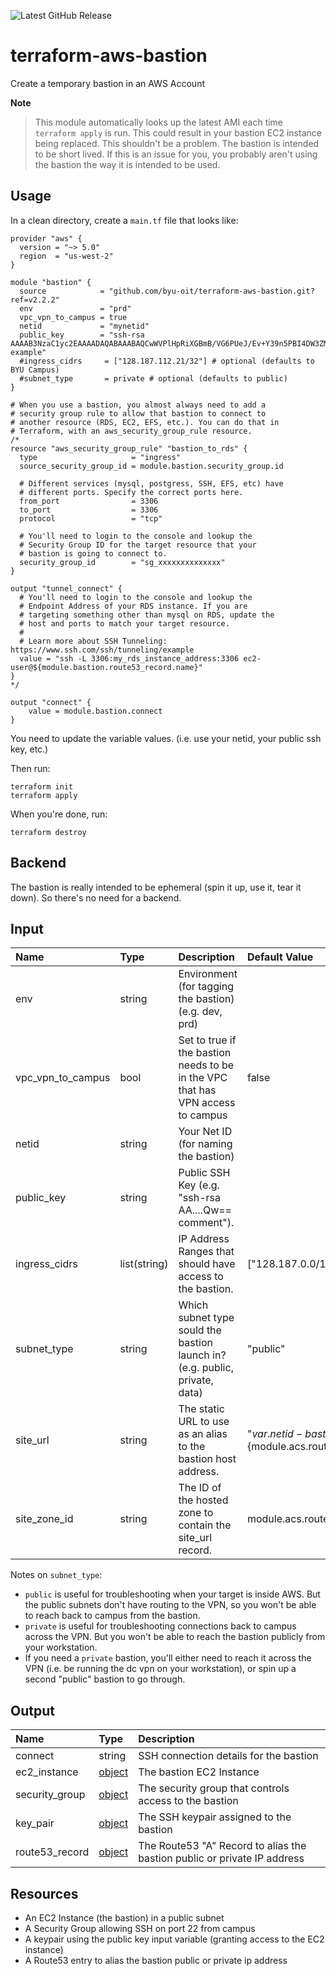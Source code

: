 ![Latest GitHub Release](https://img.shields.io/github/v/release/byu-oit/terraform-aws-bastion?sort=semver)

# terraform-aws-bastion

Create a temporary bastion in an AWS Account

**Note**

> This module automatically looks up the latest AMI each time `terraform
> apply` is run. This could result in your bastion EC2 instance being
> replaced. This shouldn't be a problem. The bastion is intended to be
> short lived. If this is an issue for you, you probably aren't using
> the bastion the way it is intended to be used.

## Usage

In a clean directory, create a `main.tf` file that looks like:

```hcl
provider "aws" {
  version = "~> 5.0"
  region  = "us-west-2"
}

module "bastion" {
  source            = "github.com/byu-oit/terraform-aws-bastion.git?ref=v2.2.2"
  env               = "prd"
  vpc_vpn_to_campus = true
  netid             = "mynetid"
  public_key        = "ssh-rsa AAAAB3NzaC1yc2EAAAADAQABAAABAQCwWVPlHpRiXGBmB/VG6PUeJ/Ev+Y39n5PBI4DW3ZMDT1g32nEUjzKtxK6KwVzYFQBhReMO2ry4uSTiNIzuOtHk/OCfcdPc8wbW3RlHBgbqs6p7DfYRJAXJCnWEjovijaVY0lyL4+7/YuprZwBaA2NfUIRN8UwVxZck3ULMnCK6BKog0UAE9NQZ9Z0vAtgLYPo9eVJEuGrxEszN29X+4Fl6u3T8x0XQ9EoMWU4YNwKfzBIof3th9Cbv4+FlEKpOFYuCc5vB2NPotalN8phEUqnvtsDkmCLAop6+MrUlnNNYIzmh2RLeqDF+M/ZnX8xb+V/mT9vARVcdcYCxKYeyXLvT example"
  #ingress_cidrs     = ["128.187.112.21/32"] # optional (defaults to BYU Campus)
  #subnet_type       = private # optional (defaults to public)
}

# When you use a bastion, you almost always need to add a
# security group rule to allow that bastion to connect to
# another resource (RDS, EC2, EFS, etc.). You can do that in
# Terraform, with an aws_security_group_rule resource.
/*
resource "aws_security_group_rule" "bastion_to_rds" {
  type                     = "ingress"
  source_security_group_id = module.bastion.security_group.id

  # Different services (mysql, postgress, SSH, EFS, etc) have
  # different ports. Specify the correct ports here.
  from_port                = 3306
  to_port                  = 3306
  protocol                 = "tcp"

  # You'll need to login to the console and lookup the
  # Security Group ID for the target resource that your
  # bastion is going to connect to.
  security_group_id        = "sg_xxxxxxxxxxxxxx"
}

output "tunnel_connect" {
  # You'll need to login to the console and lookup the
  # Endpoint Address of your RDS instance. If you are
  # targeting something other than mysql on RDS, update the
  # host and ports to match your target resource.
  #
  # Learn more about SSH Tunneling: https://www.ssh.com/ssh/tunneling/example
  value = "ssh -L 3306:my_rds_instance_address:3306 ec2-user@${module.bastion.route53_record.name}"
}
*/

output "connect" {
	value = module.bastion.connect
}
```

You need to update the variable values. (i.e. use your netid, your
public ssh key, etc.)

Then run:

```shell
terraform init
terraform apply
```

When you're done, run:

```shell
terraform destroy
```

## Backend

The bastion is really intended to be ephemeral (spin it up, use it, tear
it down). So there's no need for a backend.

## Input

| Name              | Type         | Description                                                                     | Default Value                                          |
|:------------------|:-------------|:--------------------------------------------------------------------------------|:-------------------------------------------------------|
| env               | string       | Environment (for tagging the bastion) (e.g. dev, prd)                           |                                                        |
| vpc_vpn_to_campus | bool         | Set to true if the bastion needs to be in the VPC that has VPN access to campus | false                                                  |
| netid             | string       | Your Net ID (for naming the bastion)                                            |                                                        |
| public_key        | string       | Public SSH Key (e.g. \"ssh-rsa AA....Qw== comment\").                           |                                                        |
| ingress_cidrs     | list(string) | IP Address Ranges that should have access to the bastion.                       | ["128.187.0.0/16", "10.0.0.0/8"]                       |
| subnet_type       | string       | Which subnet type sould the bastion launch in? (e.g. public, private, data)     | "public"                                               |
| site_url          | string       | The static URL to use as an alias to the bastion host address.                  | "${var.netid}-bastion.${module.acs.route53_zone.name}" |
| site_zone_id      | string       | The ID of the hosted zone to contain the site_url record.                       | module.acs.route53_zone.zone_id                        |

Notes on `subnet_type`:

* `public` is useful for troubleshooting when your target is inside AWS.
  But the public subnets don't have routing to the VPN, so you won't be
  able to reach back to campus from the bastion.
* `private` is useful for troubleshooting connections back to campus
  across the VPN. But you won't be able to reach the bastion publicly
  from your workstation.
* If you need a `private` bastion, you'll either need to reach it across
  the VPN (i.e. be running the dc vpn on your workstation), or spin up a
  second "public" bastion to go through.

## Output

| Name           | Type                                                                                                                      | Description                                                              |
|:---------------|:--------------------------------------------------------------------------------------------------------------------------|:-------------------------------------------------------------------------|
| connect        | string                                                                                                                    | SSH connection details for the bastion                                   |
| ec2_instance   | [object](https://www.terraform.io/docs/providers/aws/r/instance.html#attributes-reference)                                | The bastion EC2 Instance                                                 |
| security_group | [object](https://www.terraform.io/docs/providers/aws/r/security_group.html#attributes-reference)                          | The security group that controls access to the bastion                   |
| key_pair       | [object](https://www.terraform.io/docs/providers/aws/r/key_pair.html#attributes-reference)                                | The SSH keypair assigned to the bastion                                  |
| route53_record | [object](https://registry.terraform.io/providers/hashicorp/aws/latest/docs/resources/route53_record#attributes-reference) | The Route53 "A" Record to alias the bastion public or private IP address |

## Resources

* An EC2 Instance (the bastion) in a public subnet
* A Security Group allowing SSH on port 22 from campus
* A keypair using the public key input variable (granting access to the
  EC2 instance)
* A Route53 entry to alias the bastion public or private ip address
